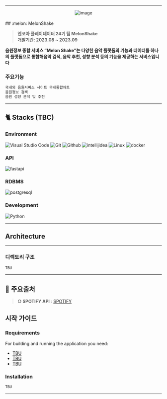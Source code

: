 <hr><div align="center" display="flex">
<img alt="image" src="https://user-images.githubusercontent.com/79441624/263522796-42397a69-1a33-49bf-bf3c-83c9e5e852c3.png">
</div>
<br>
## :melon: MelonShake

> **엔코아 플레이데이터 24기 팀 MelonShake** <br/> **개발기간: 2023.08 ~ 2023.09**

__음원정보 종합 서비스 “Melon Shake”는 다양한 음악 플랫폼의 기능과 데이터를 하나의 플랫폼으로 통합해음악 검색, 음악 추천, 성향 분석 등의 기능을 제공하는 서비스입니다__

### 주요기능
```bash
국내외 음원서비스 사이트 국내통합차트
음원정보 검색
음원 성향 분석 및 추천
```

---
## 🐈 Stacks (TBC)
### Environment

![Visual Studio Code](https://img.shields.io/badge/Visual%20Studio%20Code-007ACC?style=for-the-badge&logo=Visual%20Studio%20Code&logoColor=white)
![Git](https://img.shields.io/badge/Git-F05032?style=for-the-badge&logo=Git&logoColor=white)
![Github](https://img.shields.io/badge/GitHub-181717?style=for-the-badge&logo=GitHub&logoColor=white)
![intellijidea](https://img.shields.io/badge/intellijidea-e8e8e7?style=for-the-badge&logo=intellijidea&logoColor=000000)
![Linux](https://img.shields.io/badge/linux-FCC624?style=for-the-badge&logo=linux&logoColor=black)
![docker](https://img.shields.io/badge/docker-2496ED?style=for-the-badge&logo=docker&logoColor=white)

### API
![fastapi](https://img.shields.io/badge/fastapi-009688?style=for-the-badge&logo=fastapi&logoColor=white)

### RDBMS
<!-- ![mysql](https://img.shields.io/badge/mysql-4479A1?style=for-the-badge&logo=mysql&logoColor=white) -->
![postgresql](https://img.shields.io/badge/postgresql-4169E1?style=for-the-badge&logo=postgresql&logoColor=white)

### Development
<!-- ![Spring](https://img.shields.io/badge/Spring-6DB33F?style=for-the-badge&logo=Spring&logoColor=white)
![airflow](https://img.shields.io/badge/apache_airflow-white?style=for-the-badge&logo=apacheairflow&logoColor=017CEE)
![jenkins](https://img.shields.io/badge/apache_jenkins-D24939?style=for-the-badge&logo=jenkins&logoColor=white)
![spark](https://img.shields.io/badge/Spark-F05032?style=for-the-badge&logo=apacheSpark&logoColor=white) -->
![Python](https://img.shields.io/badge/python-3776AB?style=for-the-badge&logo=python&logoColor=white)

---
## Architecture


---
### 디렉토리 구조
```bash
TBU
```
---
## 👀 주요출처

> **○ SPOTIFY API** : [SPOTIFY](https://developer.spotify.com/documentation/web-api)
<!-- > **○ 날씨  API** : [TBU](TBU)<br> -->
## 시작 가이드
### Requirements
For building and running the application you need:

- [TBU](TBU)
- [TBU](TBU)
- [TBU](TBU)

### Installation
``` bash
TBU
```
---
